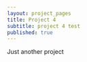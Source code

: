 ```yaml
---
layout: project_pages
title: Project 4
subtitle: project 4 test
published: true
---
```



Just another project
